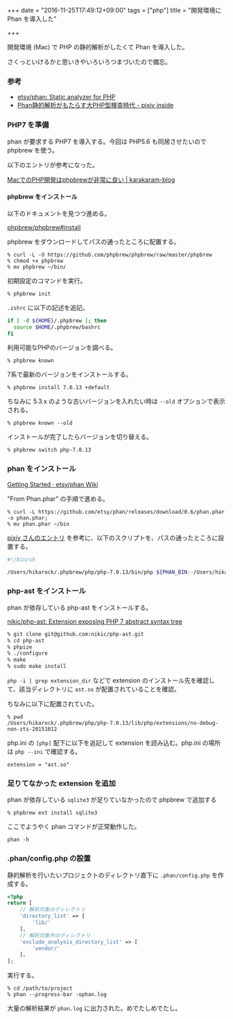 +++
date = "2016-11-25T17:49:12+09:00"
tags = ["php"]
title = "開発環境に Phan を導入した"

+++

開発環境 (Mac) で PHP の静的解析がしたくて Phan を導入した。

さくっといけるかと思いきやいろいろつまづいたので備忘。

<!--more-->

### 参考

- [etsy/phan: Static analyzer for PHP](https://github.com/etsy/phan)
- [Phan静的解析がもたらす大PHP型検査時代 \- pixiv inside](http://inside.pixiv.net/entry/2016/11/11/202656)

### PHP7 を準備

phan が要求する PHP7 を導入する。今回は PHP5.6 も同居させたいので phpbrew を使う。

以下のエントリが参考になった。

[MacでのPHP開発はphpbrewが非常に良い \| karakaram\-blog](http://www.karakaram.com/mac-install-phpbrew)

#### phpbrew をインストール

以下のドキュメントを見つつ進める。

[phpbrew/phpbrew#install](https://github.com/phpbrew/phpbrew#install)

phpbrew をダウンロードしてパスの通ったところに配置する。

```
% curl -L -O https://github.com/phpbrew/phpbrew/raw/master/phpbrew
% chmod +x phpbrew
% mv phpbrew ~/bin/
```

初期設定のコマンドを実行。

```
% phpbrew init
```

`.zshrc` に以下の記述を追記。

```sh
if [ -d ${HOME}/.phpbrew ]; then
  source $HOME/.phpbrew/bashrc
fi
```

利用可能なPHPのバージョンを調べる。

```
% phpbrew known
```

7系で最新のバージョンをインストールする。

```
% phpbrew install 7.0.13 +default
```

ちなみに 5.3.x のような古いバージョンを入れたい時は `--old` オプションで表示される。

```
% phpbrew known --old
```

インストールが完了したらバージョンを切り替える。

```
% phpbrew switch php-7.0.13
```

### phan をインストール

[Getting Started · etsy/phan Wiki](https://github.com/etsy/phan/wiki/Getting-Started#from-phanphar)

"From Phan.phar" の手順で進める。

```
% curl -L https://github.com/etsy/phan/releases/download/0.6/phan.phar -o phan.phar;
% mv phan.phar ~/bin
```

[pixiv さんのエントリ](http://inside.pixiv.net/entry/2016/11/11/202656) を参考に、以下のスクリプトを、パスの通ったところに設置する。

```sh
#!/bin/sh

/Users/hikarock/.phpbrew/php/php-7.0.13/bin/php ${PHAN_BIN:-/Users/hikarock/bin/phan.phar} "$@"
```

### php-ast をインストール

phan が依存している php-ast をインストールする。

[nikic/php\-ast: Extension exposing PHP 7 abstract syntax tree](https://github.com/nikic/php-ast#installation)

```sh
% git clone git@github.com:nikic/php-ast.git
% cd php-ast
% phpize
% ./configure
% make
% sudo make install
```

`php -i | grep extension_dir` などで extension のインストール先を確認して、該当ディレクトリに `ast.so` が配置されていることを確認。

ちなみに以下に配置されていた。

```
% pwd
/Users/hikarock/.phpbrew/php/php-7.0.13/lib/php/extensions/no-debug-non-zts-20151012
```

php.ini の `[php]` 配下に以下を追記して extension を読み込む。php.ini の場所は `php --ini` で確認する。

```
extension = "ast.so"
```

### 足りてなかった extension を追加

phan が依存している `sqlite3` が足りていなかったので phpbrew で追加する

```
% phpbrew ext install sqlite3
```

ここでようやく phan コマンドが正常動作した。

```
phan -h
```

### .phan/config.php の設置

静的解析を行いたいプロジェクトのディレクトリ直下に `.phan/config.php` を作成する。

```php
<?php
return [
    // 解析対象のディレクトリ
    'directory_list' => [
        'lib/'
    ],
    // 解析対象外のディレクトリ
    'exclude_analysis_directory_list' => [
        'vendor/'
    ],
];
```

実行する。

```
% cd /path/to/project
% phan --progress-bar -ophan.log
```

大量の解析結果が `phan.log` に出力された。めでたしめでたし。
